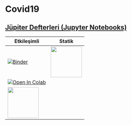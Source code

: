 # Covid19


## [Jüpiter Defterleri (Jupyter Notebooks)](https://jupyter.org/)

| Etkileşimli  | Statik   |
|---|---|
| [![Binder](https://mybinder.org/badge_logo.svg)](https://mybinder.org/v2/gh/mkarakoc/covid19/master)  | [<img width=100 src='https://nbviewer.jupyter.org/static/img/nav_logo.svg'>](https://nbviewer.jupyter.org/github/mkarakoc/covid19/tree/master/codes/)  |
|[![Open In Colab](https://colab.research.google.com/assets/colab-badge.svg)](https://colab.research.google.com/github/mkarakoc/covid19)
|[<img width=100 src="https://www.kaggle.com/static/images/site-logo.png"/>](https://www.kaggle.com/karakoc/covid19-total-vs-active) |



